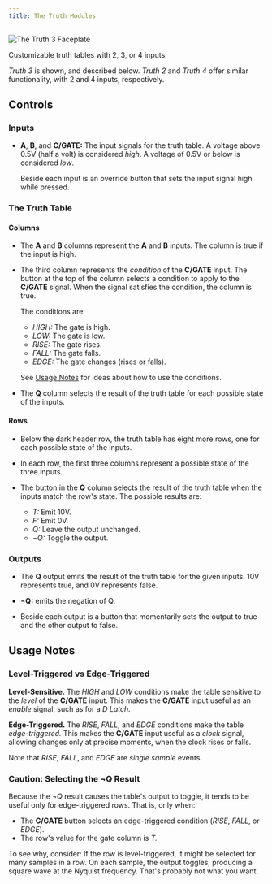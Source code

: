```yaml
---
title: The Truth Modules
---
```

<img class="faceplate" src="truth.svg" alt="The Truth 3 Faceplate" />

Customizable truth tables with 2, 3, or 4 inputs.

_Truth 3_ is shown, and described below.
_Truth 2_ and _Truth 4_ offer similar functionality,
with 2 and 4 inputs, respectively.

## Controls

### Inputs
- **A**, **B**, and **C/GATE:**
    The input signals for the truth table.
    A voltage above 0.5V (half a volt)
    is considered _high_.
    A voltage of 0.5V or below
    is considered _low_.

    Beside each input is an override button
    that sets the input signal high while pressed.

### The Truth Table

#### Columns

-   The **A** and **B** columns
    represent the **A** and **B** inputs.
    The column is true if the input is high.

-   The third column represents the _condition_ of the **C/GATE** input.
    The button at the top of the column
    selects a condition to apply to the **C/GATE** signal.
    When the signal satisfies the condition,
    the column is true.

    The conditions are:

    - _HIGH:_ The gate is high.
    - _LOW:_ The gate is low.
    - _RISE:_ The gate rises.
    - _FALL:_ The gate falls.
    - _EDGE:_ The gate changes (rises or falls).

    See [Usage Notes](#usage-notes) for ideas about how to use the conditions.

-  The **Q** column
    selects the result of the truth table
    for each possible state of the inputs.

#### Rows

-   Below the dark header row,
    the truth table has eight more rows,
    one for each possible state of the inputs.

-   In each row,
    the first three columns
    represent a possible state of the three inputs.

-   The button in the **Q** column
    selects the result of the truth table
    when the inputs match the row's state.
    The possible results are:
   
    -   _T:_ Emit 10V.
    -   _F:_ Emit 0V.
    -   _Q:_ Leave the output unchanged.
    -   _¬Q:_ Toggle the output.

### Outputs

-   The **Q** output
    emits the result of the truth table
    for the given inputs.
    10V represents true,
    and 0V represents false.

-   **¬Q:** emits the negation of Q.

-   Beside each output is a button
    that momentarily sets the output to true
    and the other output to false.

## Usage Notes

### Level-Triggered vs Edge-Triggered

**Level-Sensitive.**
The _HIGH_ and _LOW_ conditions
make the table
sensitive to the _level_
of the **C/GATE** input.
This makes the **C/GATE** input
useful as an _enable_ signal,
such as for a _D Latch._

**Edge-Triggered.**
The _RISE_, _FALL_, and _EDGE_ conditions
make the table _edge-triggered._
This makes the **C/GATE** input
useful as a _clock_ signal,
allowing changes only at precise moments,
when the clock rises or falls.

Note that _RISE_, _FALL_, and _EDGE_
are _single sample_ events.

### Caution: Selecting the ¬Q Result

Because the _¬Q_ result
causes the table's output to toggle,
it tends to be useful
only for edge-triggered rows.
That is, only when:

-   The **C/GATE** button
    selects an edge-triggered condition
    (_RISE_, _FALL_, or _EDGE_).
-   The row's value for the gate column is _T._

To see why, consider:
If the row is level-triggered,
it might be selected
for many samples in a row.
On each sample,
the output toggles,
producing a square wave
at the Nyquist frequency.
That's probably not what you want.
